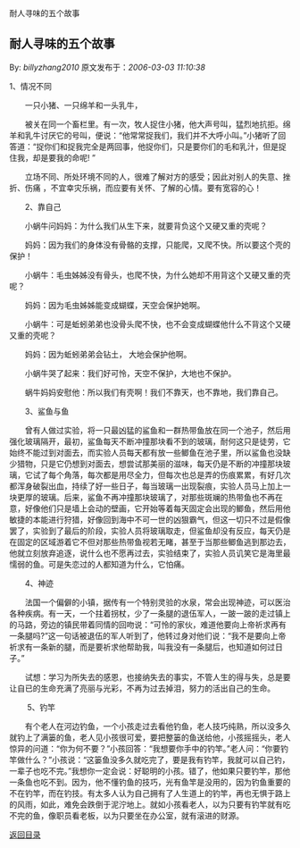 耐人寻味的五个故事
## 耐人寻味的五个故事

By: *billyzhang2010* 原文发布于：*2006-03-03 11:10:38*

  1、情况不同

　　一只小猪、一只绵羊和一头乳牛，

　　被关在同一个畜栏里。有一次，牧人捉住小猪，他大声号叫，猛烈地抗拒。绵羊和乳牛讨厌它的号叫，便说：“他常常捉我们，我们并不大呼小叫。”小猪听了回答道：“捉你们和捉我完全是两回事，他捉你们，只是要你们的毛和乳汁，但是捉住我，却是要我的命呢!
”

　　立场不同、所处环境不同的人，很难了解对方的感受；因此对别人的失意、挫折、伤痛
，不宜幸灾乐祸，而应要有关怀、了解的心情。要有宽容的心！

　　2、靠自己

　　小蜗牛问妈妈：为什么我们从生下来，就要背负这个又硬又重的壳呢？

　　妈妈：因为我们的身体没有骨骼的支撑，只能爬，又爬不快。所以要这个壳的保护！

　　小蜗牛：毛虫姊姊没有骨头，也爬不快，为什么她却不用背这个又硬又重的壳呢？

　　妈妈：因为毛虫姊姊能变成蝴蝶，天空会保护她啊。

　　小蜗牛：可是蚯蚓弟弟也没骨头爬不快，也不会变成蝴蝶他什么不背这个又硬又重的壳呢？

　　妈妈：因为蚯蚓弟弟会钻土， 大地会保护他啊。

　　小蜗牛哭了起来：我们好可怜，天空不保护，大地也不保护。

　　蜗牛妈妈安慰他：所以我们有壳啊！我们不靠天，也不靠地，我们靠自己。

　　3、鲨鱼与鱼

　　曾有人做过实验，将一只最凶猛的鲨鱼和一群热带鱼放在同一个池子，然后用强化玻璃隔开，最初，鲨鱼每天不断冲撞那块看不到的玻璃，耐何这只是徒劳，它始终不能过到对面去，而实验人员每天都有放一些鲫鱼在池子里，所以鲨鱼也没缺少猎物，只是它仍想到对面去，想尝试那美丽的滋味，每天仍是不断的冲撞那块玻璃，它试了每个角落，每次都是用尽全力，但每次也总是弄的伤痕累累，有好几次都浑身破裂出血，持续了好一些日子，每当玻璃一出现裂痕，实验人员马上加上一块更厚的玻璃。后来，鲨鱼不再冲撞那块玻璃了，对那些斑斓的热带鱼也不再在意，好像他们只是墙上会动的壁画，它开始等着每天固定会出现的鲫鱼，然后用他敏捷的本能进行狩猎，好像回到海中不可一世的凶狠霸气，但这一切只不过是假像罢了，实验到了最后的阶段，实验人员将玻璃取走，但鲨鱼却没有反应，每天仍是在固定的区域游着它不但对那些热带鱼视若无睹，甚至于当那些鲫鱼逃到那边去，他就立刻放弃追逐，说什么也不愿再过去，实验结束了，实验人员讥笑它是海里最懦弱的鱼。可是失恋过的人都知道为什么，它怕痛。

　　4、神迹

　　法国一个偏僻的小镇，据传有一个特别灵验的水泉，常会出现神迹，可以医治各种疾病。有一天，一个拄着拐杖，少了一条腿的退伍军人，一跛一跛的走过镇上的马路，旁边的镇民带着同情的回吻说：“可怜的家伙，难道他要向上帝祈求再有一条腿吗?”这一句话被退伍的军人听到了，他转过身对他们说：“我不是要向上帝祈求有一条新的腿，而是要祈求他帮助我，叫我没有一条腿后，也知道如何过日子。”

　　试想：学习为所失去的感恩，也接纳失去的事实，不管人生的得与失，总是要让自已的生命充满了亮丽与光彩，不再为过去掉泪，努力的活出自己的生命。

　　 5、钓竿

　　有个老人在河边钓鱼，一个小孩走过去看他钓鱼，老人技巧纯熟，所以没多久就钓上了满篓的鱼，老人见小孩很可爱，要把整篓的鱼送给他，小孩摇摇头，老人惊异的问道：“你为何不要？”小孩回答：“我想要你手中的钓竿。”老人问：“你要钓竿做什么？”小孩说：“这篓鱼没多久就吃完了，要是我有钓竿，我就可以自己钓，一辈子也吃不完。”我想你一定会说：好聪明的小孩。错了，他如果只要钓竿，那他一条鱼也吃不到。因为，他不懂钓鱼的技巧，光有鱼竿是没用的，因为钓鱼重要的不在钓竿，而在钓技。有太多人认为自己拥有了人生道上的钓竿，再也无惧于路上的风雨，如此，难免会跌倒于泥泞地上。就如小孩看老人，以为只要有钓竿就有吃不完的鱼，像职员看老板，以为只要坐在办公室，就有滚进的财源。
　

[返回目录](index.html)
